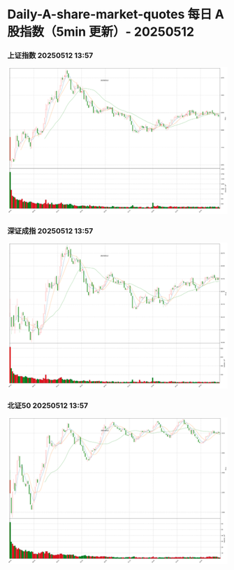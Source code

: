 
# Daily-A-share-market-quotes 每日 A 股指数（5min 更新）- 20250512

### 上证指数 20250512 13:57
![](./fig/2025/5/20250512-sh000001.png)

### 深证成指 20250512 13:57
![](./fig/2025/5/20250512-sz399001.png)

### 北证50 20250512 13:57
![](./fig/2025/5/20250512-bj899050.png)
